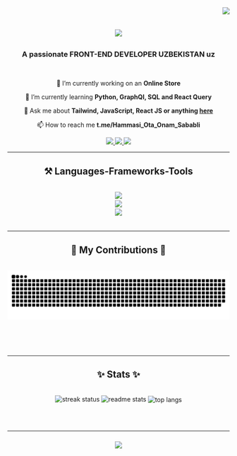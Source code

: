 <img align="right" src="https://visitor-badge.laobi.icu/badge?page_id=Qoqondabitta.Qoqondabitta" />

<h1 align="center">
<a href="https://git.io/typing-svg" align="center">
<img src="https://readme-typing-svg.herokuapp.com/?font=Righteous&size=35&center=true&vCenter=true&width=500&height=70&duration=4000&lines=Hi+There+👋!;+I'm+Abdulakhad+Turgunaliev!;" />
</a>  
</h1>

<h3 align="center">A passionate FRONT-END DEVELOPER UZBEKISTAN uz</h3>

<br/>
<div align="center">
  
  👀 I’m currently working on an **Online Store**
  
  🌱 I’m currently learning **Python, GraphQl, SQL and React Query**
  
  💞️ Ask me about **Tailwind, JavaScript, React JS or anything [here](https://github.com/Qoqondabitta/Qoqondabitta/issues)**

  📫 How to reach me **t.me/Hammasi_Ota_Onam_Sababli**
</div>

<div align="center">
  <a href="mailto:abdulakhadturgunaliev@gmail.com">
    <img src="https://img.shields.io/badge/Gmail-333333?style=for-the-badge&logo=gmail&logoColor=red" target="_blank" />  
  </a>
  <a href="https://in.linkedin.com/in/abdulakhad-turgunaliev">
    <img src="https://img.shields.io/badge/Linkedin-0077B5?style=for-the-badge&logo=linkedin&logoColor=white" target="_blank" />  
  </a>
  <a href="https://github.com/Qoqondabitta">
    <img src="https://img.shields.io/badge/Portfolio-FF5722?style=for-the-badge&logo=todoist&logoColor=white" target="_blank" />  
  </a>
</div>

<hr/>

<h2 align="center">⚒️ Languages-Frameworks-Tools</h2>

<br/>

<div align="center">
  <a href="https://skillicons.dev">
    <img src="https://skillicons.dev/icons?i=javascript,python,mysql,typescript,html,css" /><br>
    <img src="https://skillicons.dev/icons?i=tailwind,redux,react,threejs,mui,styledcomponents" /><br>
    <img src="https://skillicons.dev/icons?i=vscode,github,figma,netlify,git,postman" /><br>
  </a>
</div>

<br/>
<hr/>

<div align="center">
  <h2>🐍 My Contributions 🐍</h2>
  <br>
  <img alt="snake eating my contributions" src="https://raw.githubusercontent.com/Qoqondabitta/Qoqondabitta/output//github-contribution-grid-snake.svg" />

  <br/><br/><br/>
</div>

<hr/>

<h2 align="center">✨ Stats ✨</h2>
<br>
<div align="center">
  <img  width=390 src="https://streak-stats.demolab.com/?user=Qoqondabitta&count_private=true&theme=react&border_radius=10" alt="streak status" />
  <img width=390 src="https://github-readme-status-Qoqondabitta.vercel.app/api?username=Qoqondabitta&show_icons=true&theme=react&rank_icon=github&border_radius=10" alt="readme stats" />
  <img width=325 align="center" src="https://github-readme-status-Qoqondabitta.vercel.app/api/top-langs/?username=Qoqondabitta&hide=HTML&langs_count=8&layout=compact&theme=react&border_radius=10&size_weight=0.5&count_weight=0.5&exclude_repo=github-readme-stars" alt="top langs" />
</div>

<br/><br/>
<hr/>

<h3 align="center">
    <img src="https://readme-typing-svg.herokuapp.com/?font=Righteous&size=35&center=true&vCenter=true&width=700&height=70&duration=4000&lines=Thanks+For+Visiting+👋!;+Shoot+me+a+message+on+Linkedin+📧;+I'm+always+down+to+collaborate+:)+🫂;" />
</h3>
